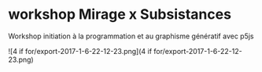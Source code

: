 # workshop Mirage x Subsistances

Workshop initiation à la programmation et au graphisme génératif avec p5js

![4 if for/export-2017-1-6-22-12-23.png](4 if for/export-2017-1-6-22-12-23.png)
